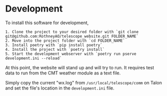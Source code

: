 # Development

To install this software for development, 
    
    1. Clone the project to your desired folder with `git clone git@github.com:RothneyAO/telescope_website.git FOLDER_NAME`
    2. Move into the project folder with `cd FOLDER_NAME`
    3. Install poetry with `pip install poetry`
    4. Install the project with `poetry install` 
    5. Start the development webserver with `poetry run pserve development.ini --reload`
    
At this point, the website will stand up and will try to run. It requires test data to run from the CMT weather module as a text file.

Simply copy the current "wx.log" from `/usr/local/telescope/comm` on Talon and set the file's location in the `development.ini` file.
